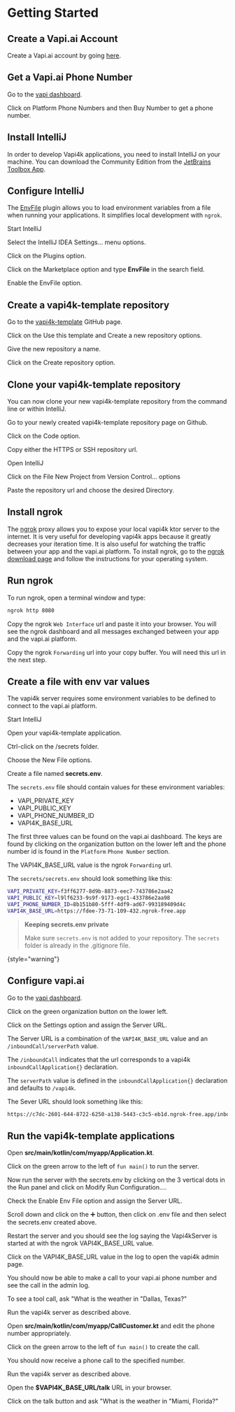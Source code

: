 # Getting Started

## Create a Vapi.ai Account

Create a Vapi.ai account by going [here](https://dashboard.vapi.ai).

## Get a Vapi.ai Phone Number

<procedure>
    <step>
        <p>Go to the <a href = "https://dashboard.vapi.ai">vapi dashboard</a>.</p>
    </step>
    <step>
        <p>Click on <shortcut>Platform</shortcut> <shortcut>Phone Numbers</shortcut> and then
            <shortcut>Buy Number</shortcut> to get a phone number.</p>
    </step>
</procedure>

## Install IntelliJ

In order to develop Vapi4k applications, you need to install IntelliJ on your machine.
You can download the Community Edition from the [JetBrains Toolbox App](https://www.jetbrains.com/toolbox-app/).

## Configure IntelliJ

The [EnvFile](https://plugins.jetbrains.com/plugin/7861-envfile) plugin allows you to load environment variables from a
file when running your applications. It simplifies
local development with `ngrok`.

<procedure title="Install the EnvFile plugin">
    <step>
        <p>Start IntelliJ</p>
    </step>
    <step>
        <p>Select the <shortcut>IntelliJ IDEA</shortcut> <shortcut>Settings...</shortcut> menu options.</p>
    </step>
    <step>
        <p>Click on the <shortcut>Plugins</shortcut> option. </p>
    </step>
    <step>
        <p>Click on the <shortcut>Marketplace</shortcut> option and type <b>EnvFile</b> in the search field. </p>
    </step>
    <step>
        <p>Enable the <shortcut>EnvFile</shortcut> option.</p>
    </step>
</procedure>

## Create a vapi4k-template repository

<procedure title="">
    <step>
        <p>Go to the <a href = "https://github.com/pambrose/vapi4k-template">vapi4k-template</a> GitHub page.</p>
    </step>
    <step>
        <p>Click on the <shortcut>Use this template</shortcut> and <shortcut>Create a new repository</shortcut> options.</p>
    </step>
    <step>
        <p>Give the new repository a name.</p>
    </step>
    <step>
        <p>Click on the <shortcut>Create repository</shortcut> option.</p>
    </step>
</procedure>

## Clone your vapi4k-template repository

You can now clone your new vapi4k-template repository from the command line or within IntelliJ.

<procedure title="Clone your new vapi4k-template repository within IntelliJ">
    <step>
        <p>Go to your newly created vapi4k-template repository page on Github.</p>
    </step>
    <step>
        <p>Click on the <shortcut>Code</shortcut> option.</p>
    </step>
    <step>
        <p>Copy either the <shortcut>HTTPS</shortcut> or <shortcut>SSH</shortcut> repository url. </p>
    </step>
    <step>
        <p>Open IntelliJ</p>
    </step>
    <step>
        <p>Click on the <shortcut>File</shortcut> <shortcut>New</shortcut> <shortcut>Project from Version Control...</shortcut> options</p>
    </step>
    <step>
        <p>Paste the repository url and choose the desired <shortcut>Directory</shortcut>.</p>
    </step>
</procedure>

## Install ngrok

The [ngrok](https://ngrok.com/) proxy allows you to expose your local vapi4k ktor server to the internet.
It is very useful for developing vapi4k apps because it greatly decreases your iteration time.
It is also useful for watching the traffic between your app and the vapi.ai platform.
To install ngrok, go to the [ngrok download page](https://ngrok.com/download) and follow the instructions for
your operating system.

## Run ngrok

To run ngrok, open a terminal window and type:

```bash
ngrok http 8080
```

Copy the ngrok `Web Interface` url and paste it into your browser. You will see the ngrok dashboard and all messages
exchanged between your app and the vapi.ai platform.

Copy the ngrok `Forwarding` url into your copy buffer. You will need this url in the next step.

## Create a file with env var values

The vapi4k server requires some environment variables to be defined to connect to the vapi.ai platform.

<procedure title="Create a secrets.env file">
    <step>
        <p>Start IntelliJ</p>
    </step>
    <step>
        <p>Open your vapi4k-template application.</p>
    </step>
    <step>
        <p>Ctrl-click on the <shortcut>/secrets</shortcut> folder.</p>
    </step>
    <step>
        <p>Choose the <shortcut>New</shortcut> <shortcut>File</shortcut> options.</p>
    </step>
    <step>
        <p>Create a file named <b>secrets.env</b>.</p>
    </step>

The `secrets.env` file should contain values for these environment variables:

* VAPI_PRIVATE_KEY
* VAPI_PUBLIC_KEY
* VAPI_PHONE_NUMBER_ID
* VAPI4K_BASE_URL

The first three values can be found on the vapi.ai dashboard.
The keys are found by clicking on the organization button on the lower left
and the phone number id is found in the `Platform` `Phone Number` section.

The VAPI4K_BASE_URL value is the ngrok `Forwarding` url.

The `secrets/secrets.env` should look something like this:

```bash
VAPI_PRIVATE_KEY=f3ff6277-8d9b-8873-eec7-743786e2aa42
VAPI_PUBLIC_KEY=l9lf6233-9s9f-9173-egc1-433786e2aa98
VAPI_PHONE_NUMBER_ID=8b151b80-5fff-4df9-ad67-993189409d4c
VAPI4K_BASE_URL=https://fdee-73-71-109-432.ngrok-free.app
```

> **Keeping secrets.env private**
>
> Make sure `secrets.env` is not added to your repository. The `secrets` folder is already in the .gitignore file.
>
>
{style="warning"}

</procedure>

## Configure vapi.ai

<procedure title="">
    <step>
        <p>Go to the <a href = "https://dashboard.vapi.ai">vapi dashboard</a>.</p>
    </step>
    <step>
        <p>Click on the green organization button on the lower left.</p>
    </step>
    <step>
        <p>Click on the <shortcut>Settings</shortcut> option and assign the <shortcut>Server URL</shortcut>.</p>
    </step>

The <shortcut>Server URL</shortcut> is a combination of the `VAPI4K_BASE_URL` value and an `/inboundCall/serverPath`
value.

The `/inboundCall` indicates that the url corresponds to a vapi4k `inboundCallApplication{}` declaration.

The `serverPath` value is defined in the `inboundCallApplication{}` declaration and
defaults to `/vapi4k`.

The <shortcut>Sever URL</shortcut> should look something like this:

```bash
https://c7dc-2601-644-8722-6250-a138-5443-c3c5-eb1d.ngrok-free.app/inboundCall/vapi4k
```
</procedure>

## Run the vapi4k-template applications

<procedure title="Run the inbound call application">
    <step>
        <p>Open <b>src/main/kotlin/com/myapp/Application.kt</b>.</p>
    </step>
    <step>
        <p>Click on the green arrow to the left of <code>fun main()</code> to run the server.</p>
    </step>
    <step>
        <p>Now run the server with the secrets.env by clicking on the 3 vertical dots in the Run
          panel and click on <shortcut>Modify Run Configuration...</shortcut>.</p>
    </step>
    <step>
        <p>Check the <shortcut>Enable Env File</shortcut> option and assign the <shortcut>Server URL</shortcut>.</p>
    </step>
    <step>
        <p>Scroll down and click on the <shortcut>➕</shortcut> button, then click on <shortcut>.env file</shortcut>
          and then select the <shortcut>secrets.env</shortcut> created above.</p>
    </step>
    <step>
        <p>Restart the server and you should see the log saying the <shortcut>Vapi4kServer is started at</shortcut>
          with the ngrok VAPI4K_BASE_URL value.</p>
    </step>
    <step>
        <p>Click on the VAPI4K_BASE_URL value in the log to open the vapi4k admin page.</p>
    </step>
    <step>
        <p>You should now be able to make a call to your vapi.ai phone number and see the call in the admin log.</p>
    </step>
    <step>
        <p>To see a tool call, ask "What is the weather in "Dallas, Texas?"</p>
    </step>
</procedure>

<procedure title="Run the outbound call application">
    <step>
        <p>Run the vapi4k server as described above.</p>
    </step>
    <step>
        <p>Open <b>src/main/kotlin/com/myapp/CallCustomer.kt</b> and edit the phone number appropriately.</p>
    </step>
    <step>
        <p>Click on the green arrow to the left of <code>fun main()</code> to create the call.</p>
    </step>
    <step>
        <p>You should now receive a phone call to the specified number.</p>
    </step>
</procedure>

<procedure title="Run the web application">
    <step>
        <p>Run the vapi4k server as described above.</p>
    </step>
    <step>
        <p>Open the <b>$VAPI4K_BASE_URL/talk</b> URL in your browser.</p>
    </step>
    <step>
        <p>Click on the talk button and ask "What is the weather in "Miami, Florida?"</p>
    </step>
</procedure>


